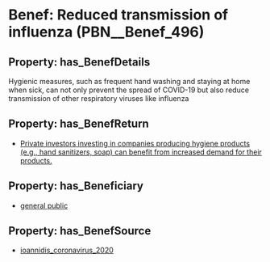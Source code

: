 # Benef: __Reduced transmission of influenza__ (PBN__Benef_496)

## Property: has_BenefDetails

Hygienic measures, such as frequent hand washing and staying at home when sick, can not only prevent the spread of COVID-19 but also reduce transmission of other respiratory viruses like influenza

## Property: has_BenefReturn

* [Private investors investing in companies producing hygiene products (e.g., hand sanitizers, soap) can benefit from increased demand for their products.](../BenefReturn/PBN__BenefReturn_539)

## Property: has_Beneficiary

* [general public](../Stakeholder/PBN__Stakeholder_29)

## Property: has_BenefSource

* [ioannidis_coronavirus_2020](../Article/PBN__Article_101)

